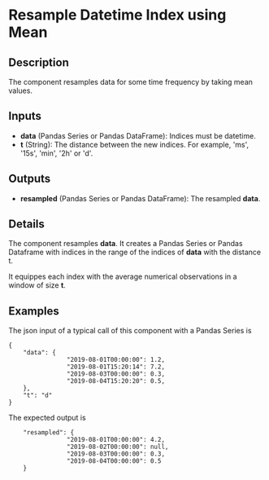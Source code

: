 # Resample Datetime Index using Mean

## Description
The component resamples data for some time frequency by taking mean values.

## Inputs
* **data** (Pandas Series or Pandas DataFrame): Indices must be datetime.
* **t** (String): The distance between the new indices. For example, 'ms', '15s', 'min', '2h' or 'd'.

## Outputs
* **resampled** (Pandas Series or Pandas DataFrame): The resampled **data**.

## Details
The component resamples **data**. It creates a Pandas Series or Pandas Dataframe with indices in the range of the indices of **data** with the distance t. 

It equippes each index with the average numerical observations in a window of size **t**.

## Examples
The json input of a typical call of this component with a Pandas Series is
```
{
	"data": {
                "2019-08-01T00:00:00": 1.2,
                "2019-08-01T15:20:14": 7.2,
                "2019-08-03T00:00:00": 0.3,
                "2019-08-04T15:20:20": 0.5,
	}, 
	"t": "d"
}
```
The expected output is
```
	"resampled": {
				"2019-08-01T00:00:00": 4.2,
                "2019-08-02T00:00:00": null,
				"2019-08-03T00:00:00": 0.3,
                "2019-08-04T00:00:00": 0.5
	}
```
